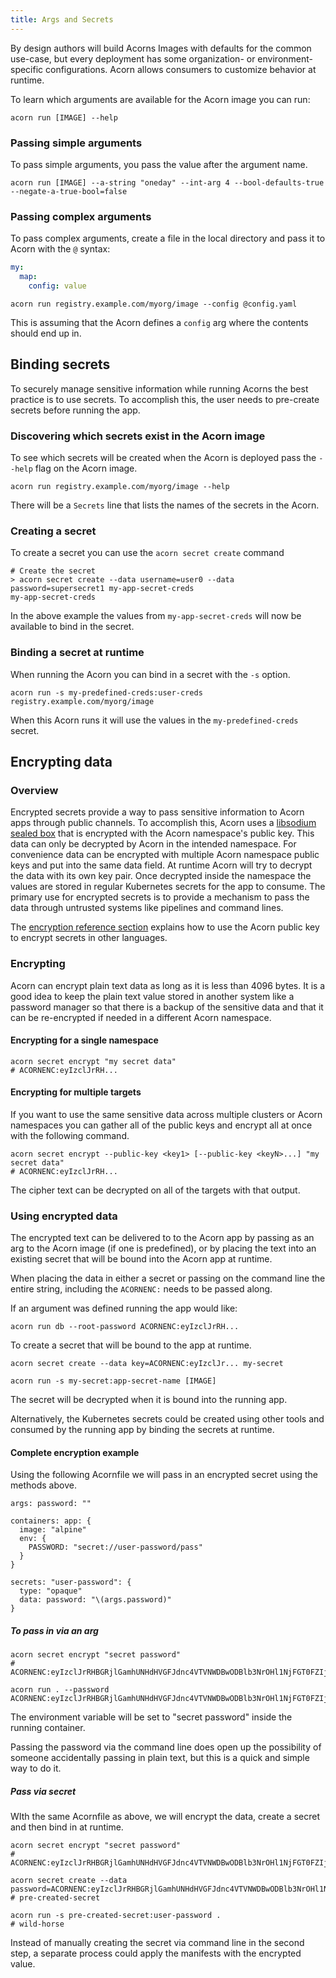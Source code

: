 ```yaml
---
title: Args and Secrets
---
```


By design authors will build Acorns Images with defaults for the common use-case, but every deployment has some organization- or environment-specific configurations. Acorn allows consumers to customize behavior at runtime.

To learn which arguments are available for the Acorn image you can run:

```shell
acorn run [IMAGE] --help
```

### Passing simple arguments

To pass simple arguments, you pass the value after the argument name.

```shell
acorn run [IMAGE] --a-string "oneday" --int-arg 4 --bool-defaults-true --negate-a-true-bool=false
```

### Passing complex arguments

To pass complex arguments, create a file in the local directory and pass it to Acorn with the `@` syntax:

```yaml title="config.yaml"
my:
  map:
    config: value
```

`acorn run registry.example.com/myorg/image --config @config.yaml`

This is assuming that the Acorn defines a `config` arg where the contents should end up in.

## Binding secrets

To securely manage sensitive information while running Acorns the best practice is to use secrets. To accomplish this, the user needs to pre-create secrets before running the app.

### Discovering which secrets exist in the Acorn image

To see which secrets will be created when the Acorn is deployed pass the `--help` flag on the Acorn image.

```shell
acorn run registry.example.com/myorg/image --help
```

There will be a `Secrets` line that lists the names of the secrets in the Acorn.

### Creating a secret

To create a secret you can use the `acorn secret create` command

```shell
# Create the secret
> acorn secret create --data username=user0 --data password=supersecret1 my-app-secret-creds
my-app-secret-creds
```

In the above example the values from `my-app-secret-creds` will now be available to bind in the secret.

### Binding a secret at runtime

When running the Acorn you can bind in a secret with the `-s` option.

```shell
acorn run -s my-predefined-creds:user-creds registry.example.com/myorg/image
```

When this Acorn runs it will use the values in the `my-predefined-creds` secret.

## Encrypting data

### Overview

Encrypted secrets provide a way to pass sensitive information to Acorn apps through public channels. To accomplish this, Acorn uses a [libsodium sealed box](https://libsodium.gitbook.io/doc/public-key_cryptography/sealed_boxes) that is encrypted with the Acorn namespace's public key. This data can only be decrypted by Acorn in the intended namespace. For convenience data can be encrypted with multiple Acorn namespace public keys and put into the same data field. At runtime Acorn will try to decrypt the data with its own key pair. Once decrypted inside the namespace the values are stored in regular Kubernetes secrets for the app to consume. The primary use for encrypted secrets is to provide a mechanism to pass the data through untrusted systems like pipelines and command lines.

The [encryption reference section](100-reference/07-encryption.md) explains how to use the Acorn public key to encrypt secrets in other languages.

### Encrypting

Acorn can encrypt plain text data as long as it is less than 4096 bytes. It is a good idea to keep the plain text value stored in another system like a password manager so that there is a backup of the sensitive data and that it can be re-encrypted if needed in a different Acorn namespace.

#### Encrypting for a single namespace

```shell
acorn secret encrypt "my secret data" 
# ACORNENC:eyIzclJrRH...
```

#### Encrypting for multiple targets

If you want to use the same sensitive data across multiple clusters or Acorn namespaces you can gather all of the public keys and encrypt all at once with the following command.

```shell
acorn secret encrypt --public-key <key1> [--public-key <keyN>...] "my secret data"
# ACORNENC:eyIzclJrRH...
```

The cipher text can be decrypted on all of the targets with that output.

### Using encrypted data

The encrypted text can be delivered to to the Acorn app by passing as an arg to the Acorn image (if one is predefined), or by placing the text into an existing secret that will be bound into the Acorn app at runtime.

When placing the data in either a secret or passing on the command line the entire string, including the `ACORNENC:` needs to be passed along.

If an argument was defined running the app would like:

```shell
acorn run db --root-password ACORNENC:eyIzclJrRH...
```

To create a secret that will be bound to the app at runtime.

```shell
acorn secret create --data key=ACORNENC:eyIzclJr... my-secret

acorn run -s my-secret:app-secret-name [IMAGE]
```

The secret will be decrypted when it is bound into the running app.

Alternatively, the Kubernetes secrets could be created using other tools and consumed by the running app by binding the secrets at runtime.

#### Complete encryption example

Using the following Acornfile we will pass in an encrypted secret using the methods above.

```acorn
args: password: ""

containers: app: {
  image: "alpine"
  env: {
    PASSWORD: "secret://user-password/pass"
  }
}

secrets: "user-password": {
  type: "opaque"
  data: password: "\(args.password)"
}
```

##### To pass in via an arg

```shell
acorn secret encrypt "secret password"
# ACORNENC:eyIzclJrRHBGRjlGamhUNHdHVGFJdnc4VTVNWDBwODBlb3NrOHl1NjFGT0FZIjoiZkU3RHB6TnF3ZkVacWRtaVBmdktKbGtTcTllSzdCa3VSM3ctT01YTG54a1RkZi1MR0Y5aWk2ZXhUMm9iWE02OC1Hc0RuQkJRWnZfUGNpQ0tzOVplIn0

acorn run . --password ACORNENC:eyIzclJrRHBGRjlGamhUNHdHVGFJdnc4VTVNWDBwODBlb3NrOHl1NjFGT0FZIjoiZkU3RHB6TnF3ZkVacWRtaVBmdktKbGtTcTllSzdCa3VSM3ctT01YTG54a1RkZi1MR0Y5aWk2ZXhUMm9iWE02OC1Hc0RuQkJRWnZfUGNpQ0tzOVplIn0
```

The environment variable will be set to "secret password" inside the running container.

Passing the password via the command line does open up the possibility of someone accidentally passing in plain text, but this is a quick and simple way to do it.

##### Pass via secret

WIth the same Acornfile as above, we will encrypt the data, create a secret and then bind in at runtime.

```shell
acorn secret encrypt "secret password"
# ACORNENC:eyIzclJrRHBGRjlGamhUNHdHVGFJdnc4VTVNWDBwODBlb3NrOHl1NjFGT0FZIjoiZkU3RHB6TnF3ZkVacWRtaVBmdktKbGtTcTllSzdCa3VSM3ctT01YTG54a1RkZi1MR0Y5aWk2ZXhUMm9iWE02OC1Hc0RuQkJRWnZfUGNpQ0tzOVplIn0

acorn secret create --data password=ACORNENC:eyIzclJrRHBGRjlGamhUNHdHVGFJdnc4VTVNWDBwODBlb3NrOHl1NjFGT0FZIjoiZkU3RHB6TnF3ZkVacWRtaVBmdktKbGtTcTllSzdCa3VSM3ctT01YTG54a1RkZi1MR0Y5aWk2ZXhUMm9iWE02OC1Hc0RuQkJRWnZfUGNpQ0tzOVplIn0
# pre-created-secret

acorn run -s pre-created-secret:user-password .
# wild-horse
```

Instead of manually creating the secret via command line in the second step, a separate process could apply the manifests with the encrypted value.
